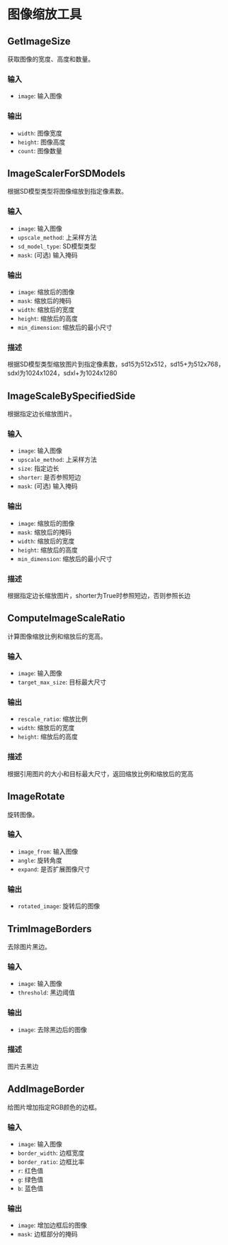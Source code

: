 # 图像缩放工具

## GetImageSize
获取图像的宽度、高度和数量。

### 输入
- `image`: 输入图像

### 输出
- `width`: 图像宽度
- `height`: 图像高度
- `count`: 图像数量

## ImageScalerForSDModels
根据SD模型类型将图像缩放到指定像素数。

### 输入
- `image`: 输入图像
- `upscale_method`: 上采样方法
- `sd_model_type`: SD模型类型
- `mask`: (可选) 输入掩码

### 输出
- `image`: 缩放后的图像
- `mask`: 缩放后的掩码
- `width`: 缩放后的宽度
- `height`: 缩放后的高度
- `min_dimension`: 缩放后的最小尺寸

### 描述
根据SD模型类型缩放图片到指定像素数，sd15为512x512，sd15+为512x768，sdxl为1024x1024，sdxl+为1024x1280

## ImageScaleBySpecifiedSide
根据指定边长缩放图片。

### 输入
- `image`: 输入图像
- `upscale_method`: 上采样方法
- `size`: 指定边长
- `shorter`: 是否参照短边
- `mask`: (可选) 输入掩码

### 输出
- `image`: 缩放后的图像
- `mask`: 缩放后的掩码
- `width`: 缩放后的宽度
- `height`: 缩放后的高度
- `min_dimension`: 缩放后的最小尺寸

### 描述
根据指定边长缩放图片，shorter为True时参照短边，否则参照长边

## ComputeImageScaleRatio
计算图像缩放比例和缩放后的宽高。

### 输入
- `image`: 输入图像
- `target_max_size`: 目标最大尺寸

### 输出
- `rescale_ratio`: 缩放比例
- `width`: 缩放后的宽度
- `height`: 缩放后的高度

### 描述
根据引用图片的大小和目标最大尺寸，返回缩放比例和缩放后的宽高

## ImageRotate
旋转图像。

### 输入
- `image_from`: 输入图像
- `angle`: 旋转角度
- `expand`: 是否扩展图像尺寸

### 输出
- `rotated_image`: 旋转后的图像

## TrimImageBorders
去除图片黑边。

### 输入
- `image`: 输入图像
- `threshold`: 黑边阈值

### 输出
- `image`: 去除黑边后的图像

### 描述
图片去黑边

## AddImageBorder
给图片增加指定RGB颜色的边框。

### 输入
- `image`: 输入图像
- `border_width`: 边框宽度
- `border_ratio`: 边框比率
- `r`: 红色值
- `g`: 绿色值
- `b`: 蓝色值

### 输出
- `image`: 增加边框后的图像
- `mask`: 边框部分的掩码    
